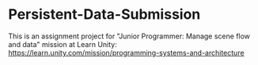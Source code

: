 # Persistent-Data-Submission
This is an assignment project for "Junior Programmer: Manage scene flow and data" mission at Learn Unity:
https://learn.unity.com/mission/programming-systems-and-architecture
